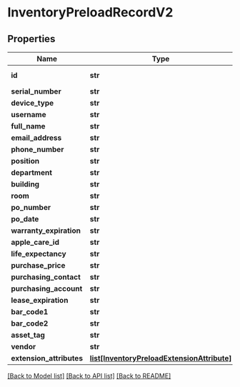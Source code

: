 # InventoryPreloadRecordV2

## Properties
Name | Type | Description | Notes
------------ | ------------- | ------------- | -------------
**id** | **str** |  | [optional] [readonly] 
**serial_number** | **str** |  | 
**device_type** | **str** |  | 
**username** | **str** |  | [optional] 
**full_name** | **str** |  | [optional] 
**email_address** | **str** |  | [optional] 
**phone_number** | **str** |  | [optional] 
**position** | **str** |  | [optional] 
**department** | **str** |  | [optional] 
**building** | **str** |  | [optional] 
**room** | **str** |  | [optional] 
**po_number** | **str** |  | [optional] 
**po_date** | **str** |  | [optional] 
**warranty_expiration** | **str** |  | [optional] 
**apple_care_id** | **str** |  | [optional] 
**life_expectancy** | **str** |  | [optional] 
**purchase_price** | **str** |  | [optional] 
**purchasing_contact** | **str** |  | [optional] 
**purchasing_account** | **str** |  | [optional] 
**lease_expiration** | **str** |  | [optional] 
**bar_code1** | **str** |  | [optional] 
**bar_code2** | **str** |  | [optional] 
**asset_tag** | **str** |  | [optional] 
**vendor** | **str** |  | [optional] 
**extension_attributes** | [**list[InventoryPreloadExtensionAttribute]**](InventoryPreloadExtensionAttribute.md) |  | [optional] 

[[Back to Model list]](../README.md#documentation-for-models) [[Back to API list]](../README.md#documentation-for-api-endpoints) [[Back to README]](../README.md)


